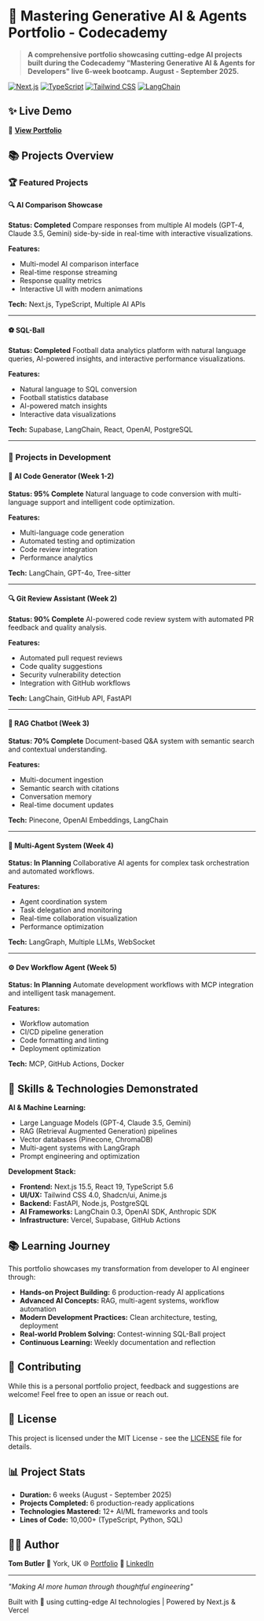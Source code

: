 # 🚀 Mastering Generative AI & Agents Portfolio - Codecademy

> **A comprehensive portfolio showcasing cutting-edge AI projects built during the Codecademy "Mastering Generative AI & Agents for Developers" live 6-week bootcamp. August - September 2025.**

[![Next.js](https://img.shields.io/badge/Next.js-15.5-black?style=flat-square&logo=next.js)](https://nextjs.org)
[![TypeScript](https://img.shields.io/badge/TypeScript-5.6-blue?style=flat-square&logo=typescript)](https://www.typescriptlang.org)
[![Tailwind CSS](https://img.shields.io/badge/Tailwind-4.0-38B2AC?style=flat-square&logo=tailwind-css)](https://tailwindcss.com)
[![LangChain](https://img.shields.io/badge/LangChain-0.3-green?style=flat-square)](https://langchain.com)

## ✨ Live Demo

🔗 **[View Portfolio](https://masteringaicourseportfolio.vercel.app)**

## 📚 Projects Overview

### 🏆 Featured Projects

#### 🔍 AI Comparison Showcase
**Status: Completed**
Compare responses from multiple AI models (GPT-4, Claude 3.5, Gemini) side-by-side in real-time with interactive visualizations.

**Features:**
- Multi-model AI comparison interface
- Real-time response streaming
- Response quality metrics
- Interactive UI with modern animations

**Tech:** Next.js, TypeScript, Multiple AI APIs

---

#### ⚽ SQL-Ball 
**Status: Completed**
Football data analytics platform with natural language queries, AI-powered insights, and interactive performance visualizations.

**Features:**
- Natural language to SQL conversion
- Football statistics database
- AI-powered match insights
- Interactive data visualizations

**Tech:** Supabase, LangChain, React, OpenAI, PostgreSQL

---

### 🚧 Projects in Development

#### 🤖 AI Code Generator (Week 1-2)
**Status: 95% Complete**
Natural language to code conversion with multi-language support and intelligent code optimization.

**Features:**
- Multi-language code generation
- Automated testing and optimization
- Code review integration
- Performance analytics

**Tech:** LangChain, GPT-4o, Tree-sitter

---

#### 🔍 Git Review Assistant (Week 2)
**Status: 90% Complete**
AI-powered code review system with automated PR feedback and quality analysis.

**Features:**
- Automated pull request reviews
- Code quality suggestions
- Security vulnerability detection
- Integration with GitHub workflows

**Tech:** LangChain, GitHub API, FastAPI

---

#### 💬 RAG Chatbot (Week 3)
**Status: 70% Complete**
Document-based Q&A system with semantic search and contextual understanding.

**Features:**
- Multi-document ingestion
- Semantic search with citations
- Conversation memory
- Real-time document updates

**Tech:** Pinecone, OpenAI Embeddings, LangChain

---

#### 🤝 Multi-Agent System (Week 4)
**Status: In Planning**
Collaborative AI agents for complex task orchestration and automated workflows.

**Features:**
- Agent coordination system
- Task delegation and monitoring
- Real-time collaboration visualization
- Performance optimization

**Tech:** LangGraph, Multiple LLMs, WebSocket

---

#### ⚙️ Dev Workflow Agent (Week 5)
**Status: In Planning**
Automate development workflows with MCP integration and intelligent task management.

**Features:**
- Workflow automation
- CI/CD pipeline generation
- Code formatting and linting
- Deployment optimization

**Tech:** MCP, GitHub Actions, Docker

## 🎯 Skills & Technologies Demonstrated

**AI & Machine Learning:**
- Large Language Models (GPT-4, Claude 3.5, Gemini)
- RAG (Retrieval Augmented Generation) pipelines
- Vector databases (Pinecone, ChromaDB)
- Multi-agent systems with LangGraph
- Prompt engineering and optimization

**Development Stack:**
- **Frontend:** Next.js 15.5, React 19, TypeScript 5.6
- **UI/UX:** Tailwind CSS 4.0, Shadcn/ui, Anime.js
- **Backend:** FastAPI, Node.js, PostgreSQL
- **AI Frameworks:** LangChain 0.3, OpenAI SDK, Anthropic SDK
- **Infrastructure:** Vercel, Supabase, GitHub Actions

## 📚 Learning Journey

This portfolio showcases my transformation from developer to AI engineer through:

- **Hands-on Project Building:** 6 production-ready AI applications
- **Advanced AI Concepts:** RAG, multi-agent systems, workflow automation
- **Modern Development Practices:** Clean architecture, testing, deployment
- **Real-world Problem Solving:** Contest-winning SQL-Ball project
- **Continuous Learning:** Weekly documentation and reflection

## 🤝 Contributing

While this is a personal portfolio project, feedback and suggestions are welcome! Feel free to open an issue or reach out.

## 📝 License

This project is licensed under the MIT License - see the [LICENSE](LICENSE) file for details.

## 📊 Project Stats

- **Duration:** 6 weeks (August - September 2025)
- **Projects Completed:** 6 production-ready applications
- **Technologies Mastered:** 12+ AI/ML frameworks and tools
- **Lines of Code:** 10,000+ (TypeScript, Python, SQL)

## 👨‍💻 Author

**Tom Butler**
📍 York, UK
🌐 [Portfolio](https://thomasjbutler.me)
💼 [LinkedIn](https://linkedin.com/in/thomasjbutler)

---

*"Making AI more human through thoughtful engineering"*

Built with 💚 using cutting-edge AI technologies | Powered by Next.js & Vercel
````